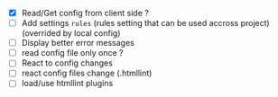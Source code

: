 - [x] Read/Get config from client side ?
- [ ] Add settings `rules` (rules setting that can be used accross project) (overrided by local config)
- [ ] Display better error messages
- [ ] read config file only once ?
- [ ] React to config changes
- [ ] react config files change (.htmllint)
- [ ] load/use htmllint plugins
